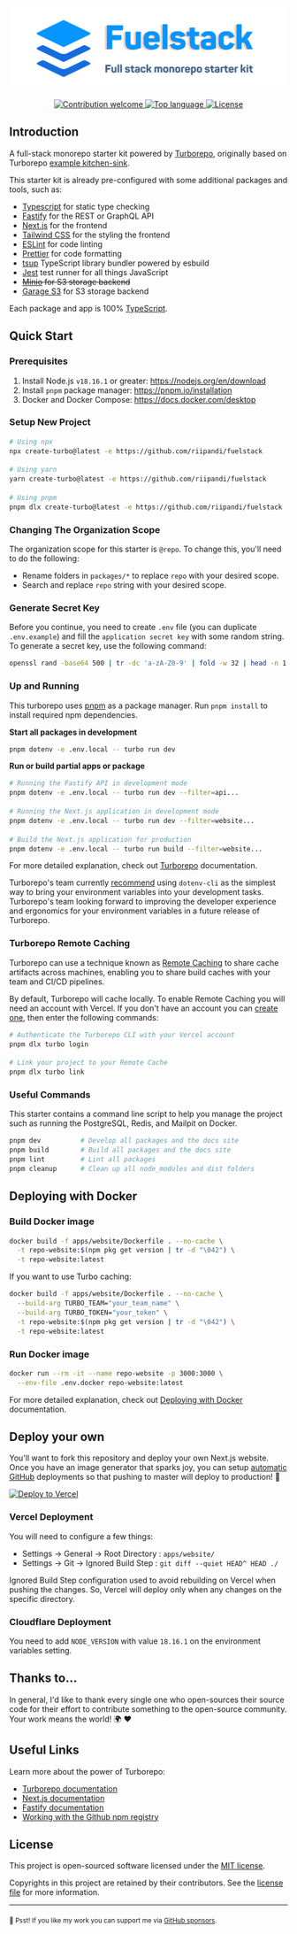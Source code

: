 <p align="center"><img src="./.github/banner.svg" width="500" height="150" alt="Project Logo"></p>
<p align="center">
    <a href="https://github.com/riipandi/fuelstack/pulse">
        <img src="https://img.shields.io/badge/Contributions-welcome-blue.svg?style=flat-square" alt="Contribution welcome">
    </a>
    <a href="https://github.com/riipandi/fuelstack">
        <img src="https://img.shields.io/github/languages/top/riipandi/fuelstack?style=flat-square" alt="Top language">
    </a>
    <a href="https://aris.mit-license.org">
        <img src="https://img.shields.io/github/license/riipandi/fuelstack?style=flat-square" alt="License">
    </a>
</p>

## Introduction

A full-stack monorepo starter kit powered by [Turborepo](https://turborepo.org), originally based on Turborepo
[example kitchen-sink](https://github.com/vercel/turborepo/tree/main/examples/kitchen-sink).

This starter kit is already pre-configured with some additional packages and tools, such as:

- [Typescript](https://www.typescriptlang.org) for static type checking
- [Fastify](https://fastify.dev) for the REST or GraphQL API
- [Next.js](https://nextjs.org) for the frontend
- [Tailwind CSS](https://tailwindcss.com) for the styling the frontend
- [ESLint](https://eslint.org) for code linting
- [Prettier](https://prettier.io) for code formatting
- [tsup](https://tsup.egoist.dev) TypeScript library bundler powered by esbuild
- [Jest](https://jestjs.io) test runner for all things JavaScript
- <s>[Minio](https://min.io/) for S3 storage backend</s>
- [Garage S3](https://garagehq.deuxfleurs.fr) for S3 storage backend

Each package and app is 100% [TypeScript](https://www.typescriptlang.org/).

## Quick Start

### Prerequisites

1. Install Node.js `v18.16.1` or greater: https://nodejs.org/en/download
2. Install `pnpm` package manager: https://pnpm.io/installation
3. Docker and Docker Compose: https://docs.docker.com/desktop

### Setup New Project

```sh
# Using npx
npx create-turbo@latest -e https://github.com/riipandi/fuelstack

# Using yarn
yarn create-turbo@latest -e https://github.com/riipandi/fuelstack

# Using pnpm
pnpm dlx create-turbo@latest -e https://github.com/riipandi/fuelstack
```

### Changing The Organization Scope

The organization scope for this starter is `@repo`. To change this, you'll need to do the following:

- Rename folders in `packages/*` to replace `repo` with your desired scope.
- Search and replace `repo` string with your desired scope.

### Generate Secret Key

Before you continue, you need to create `.env` file (you can duplicate `.env.example`) and
fill the `application secret key` with some random string. To generate a secret key, use
the following command:

```sh
openssl rand -base64 500 | tr -dc 'a-zA-Z0-9' | fold -w 32 | head -n 1
```

### Up and Running

This turborepo uses [pnpm](https://pnpm.io) as a package manager.
Run `pnpm install` to install required npm dependencies.

**Start all packages in development**

```sh
pnpm dotenv -e .env.local -- turbo run dev
```

**Run or build partial apps or package**

```sh
# Running the Fastify API in development mode
pnpm dotenv -e .env.local -- turbo run dev --filter=api...

# Running the Next.js application in development mode
pnpm dotenv -e .env.local -- turbo run dev --filter=website...

# Build the Next.js application for production
pnpm dotenv -e .env.local -- turbo run build --filter=website...
```

For more detailed explanation, check out [Turborepo](https://turborepo.org/docs/features/scopes) documentation.

Turborepo's team currently [recommend](https://turbo.build/repo/docs/handbook/environment-variables)
using `dotenv-cli` as the simplest way to bring your environment variables into your development tasks.
Turborepo's team looking forward to improving the developer experience and ergonomics for your
environment variables in a future release of Turborepo.

### Turborepo Remote Caching

Turborepo can use a technique known as [Remote Caching](https://turborepo.org/docs/features/remote-caching)
to share cache artifacts across machines, enabling you to share build caches with your team and CI/CD pipelines.

By default, Turborepo will cache locally. To enable Remote Caching you will need an account with Vercel.
If you don't have an account you can [create one](https://vercel.com/signup), then enter the following commands:

```sh
# Authenticate the Turborepo CLI with your Vercel account
pnpm dlx turbo login

# Link your project to your Remote Cache
pnpm dlx turbo link
```

### Useful Commands

This starter contains a command line script to help you manage the project such as running
the PostgreSQL, Redis, and Mailpit on Docker.

```sh
pnpm dev          # Develop all packages and the docs site
pnpm build        # Build all packages and the docs site
pnpm lint         # Lint all packages
pnpm cleanup      # Clean up all node_modules and dist folders
```

## Deploying with Docker

### Build Docker image

```sh
docker build -f apps/website/Dockerfile . --no-cache \
  -t repo-website:$(npm pkg get version | tr -d "\042") \
  -t repo-website:latest
```

If you want to use Turbo caching:

```sh
docker build -f apps/website/Dockerfile . --no-cache \
  --build-arg TURBO_TEAM="your_team_name" \
  --build-arg TURBO_TOKEN="your_token" \
  -t repo-website:$(npm pkg get version | tr -d "\042") \
  -t repo-website:latest
```

### Run Docker image

```sh
docker run --rm -it --name repo-website -p 3000:3000 \
  --env-file .env.docker repo-website:latest
```

For more detailed explanation, check out [Deploying with Docker](https://turbo.build/repo/docs/handbook/deploying-with-docker) documentation.

## Deploy your own

You'll want to fork this repository and deploy your own Next.js website. Once you have an
image generator that sparks joy, you can setup [automatic GitHub](https://vercel.com/github)
deployments so that pushing to master will deploy to production! 🚀

[![Deploy to Vercel](https://vercel.com/button)][vercel-deploy]

### Vercel Deployment

You will need to configure a few things:

- Settings -> General -> Root Directory : `apps/website/`
- Settings -> Git -> Ignored Build Step : `git diff --quiet HEAD^ HEAD ./`

Ignored Build Step configuration used to avoid rebuilding on Vercel when pushing the changes.
So, Vercel will deploy only when any changes on the specific directory.

### Cloudflare Deployment

You need to add `NODE_VERSION` with value `18.16.1` on the environment variables setting.

## Thanks to...

In general, I'd like to thank every single one who open-sources their
source code for their effort to contribute something to the open-source
community. Your work means the world! 🌍 ❤️

## Useful Links

Learn more about the power of Turborepo:

- [Turborepo documentation](https://turborepo.org/docs)
- [Next.js documentation](https://nextjs.org/docs)
- [Fastify documentation](https://fastify.dev/docs/v4.13.x)
- [Working with the Github npm registry](https://docs.github.com/en/packages/working-with-a-github-packages-registry/working-with-the-npm-registry#publishing-a-package-using-publishconfig-in-the-packagejson-file)

## License

This project is open-sourced software licensed under the [MIT license](https://aris.mit-license.org).

Copyrights in this project are retained by their contributors.
See the [license file](./license.txt) for more information.

[vercel-deploy]: https://vercel.com/new/clone?repository-url=https://github.com/riipandi/fuelstack&project-name=fuelstack&repo-name=fuelstack&env=NEXT_PUBLIC_SITE_URL,DATABASE_URL,JWT_SECRET_KEY
[github-npm-docs]: https://docs.github.com/en/packages/working-with-a-github-packages-registry/working-with-the-npm-registry#publishing-a-package-using-publishconfig-in-the-packagejson-file

---

<sub>🤫 Psst! If you like my work you can support me via [GitHub sponsors](https://github.com/sponsors/riipandi).</sub>
